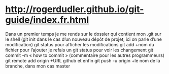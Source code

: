 # http://rogerdudler.github.io/git-guide/index.fr.html

Dans un premier temps je me rends sur le dossier qui contient mon .git sur le shell
(git init dans le cas d’un nouveau dépôt de projet, ici on parle d’une modification)
git status pour afficher les modifications
git add +nom du fichier pour l’ajouter
je refais un git status pour voir les changement
git commit -m « how to commit » (commentaire pour les autres programmeurs)
git remote add origin +URL github
et enfin git push -u origin +le nom de la branche, dans mon cas master
